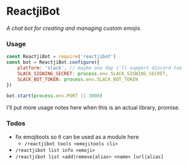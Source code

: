 # ReactjiBot
_A chat bot for creating and managing custom emojis._

### Usage

```js
const ReactjiBot = require('reactjibot')
const bot = ReactjiBot.configure({
    platform: 'slack', // maybe one day i'll support discord too
    SLACK_SIGNING_SECRET: process.env.SLACK_SIGNING_SECRET,
    SLACK_BOT_TOKEN: process.env.SLACK_BOT_TOKEN
})

bot.start(process.env.PORT || 3000)
```

I'll put more usage notes here when this is an actual library, promise.

### Todos
- fix emojitools so it can be used as a module here
    - `/reactjibot tools <emojitools cli>`
- `/reactjibot list info <emoji>`
- `/reactjibot list <add|remove|alias> <name> [url|alias]`
